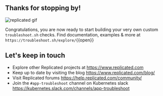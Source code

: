 ## Thanks for stopping by!

![replicated gif](./assets/Replicated_Logo_Celebration_04-2.gif)

Congratulations, you are now ready to start building your very own custom `troubleshoot.sh` checks. Find documentation, examples & more at `https://troubleshoot.sh/explore/`{{open}}

## Let's keep in touch

- Explore other Replicated projects at https://www.replicated.com
- Keep up to date by visiting the blog https://www.replicated.com/blog/
- Visit Replicated forums https://help.replicated.com/community/
- Join the `#app-troubleshoot` channel on Kubernetes slack https://kubernetes.slack.com/channels/app-troubleshoot